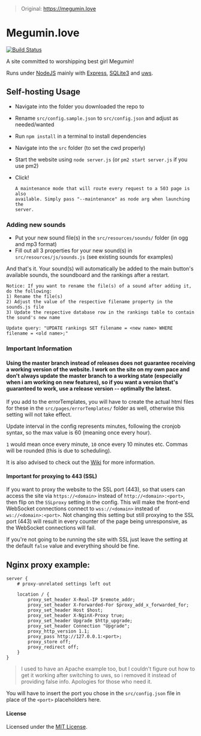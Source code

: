 >Original: https://megumin.love

# Megumin.love

[![Build Status](https://travis-ci.org/robflop/megumin.love.svg?branch=master)](https://travis-ci.org/robflop/megumin.love)

A site committed to worshipping best girl Megumin!

Runs under [NodeJS](https://nodejs.org/en/) mainly with [Express](https://expressjs.com), [SQLite3](https://www.sqlite.org/) and [uws](https://www.npmjs.com/package/uws).

## Self-hosting Usage
- Navigate into the folder you downloaded the repo to
- Rename `src/config.sample.json` to `src/config.json` and adjust as needed/wanted
- Run `npm install` in a terminal to install dependencies
- Navigate into the `src` folder (to set the cwd properly)
- Start the website using `node server.js` (or `pm2 start server.js` if you use pm2)
- Click!

      A maintenance mode that will route every request to a 503 page is also
	  available. Simply pass "--maintenance" as node arg when launching the
	  server.

### Adding new sounds

- Put your new sound file(s) in the `src/resources/sounds/` folder (in ogg and mp3 format)
- Fill out all 3 properties for your new sound(s) in `src/resources/js/sounds.js` (see existing sounds for examples)

And that's it. Your sound(s) will automatically be added to the main button's available sounds, the soundboard and the rankings after a restart.

    Notice: If you want to rename the file(s) of a sound after adding it, do the following:
    1) Rename the file(s)
    2) Adjust the value of the respective filename property in the sounds.js file
    3) Update the respective database row in the rankings table to contain the sound's new name
	
	Update query: "UPDATE rankings SET filename = <new name> WHERE filename = <old name>;"

### Important Information

#### Using the master branch instead of releases does not guarantee receiving a working version of the website. I work on the site on my own pace and don't always update the master branch to a working state (especially when i am working on new features), so if you want a version that's guaranteed to work, use a release version -- optimally the latest.

If you add to the errorTemplates, you will have to create the actual html files for these in the `src/pages/errorTemplates/` folder as well, otherwise this setting will not take effect.

Update interval in the config represents minutes, following the cronjob syntax, so the max value is 60 (meaning once every hour).

`1` would mean once every minute, `10` once every 10 minutes etc. Commas will be rounded (this is due to scheduling).

It is also advised to check out the [Wiki](https://github.com/robflop/megumin.love/wiki) for more information.

#### Important for proxying to 443 (SSL)

If you want to proxy the website to the SSL port (443), so that users can access the site via `https://<domain>` instead of `http://<domain>:<port>`, then flip on the `SSLproxy` setting in the config.
This will make the front-end WebSocket connections connect to `wss://<domain>` instead of `ws://<domain>:<port>`.
Not changing this setting but still proxying to the SSL port (443) will result in every counter of the page being unresponsive, as the WebSocket connections will fail.

If you're not going to be running the site with SSL just leave the setting at the default `false` value and everything should be fine.

Nginx proxy example:
-

```nginx
server {
    # proxy-unrelated settings left out

    location / {
        proxy_set_header X-Real-IP $remote_addr;
        proxy_set_header X-Forwarded-For $proxy_add_x_forwarded_for;
        proxy_set_header Host $host;
        proxy_set_header X-NginX-Proxy true;
        proxy_set_header Upgrade $http_upgrade;
        proxy_set_header Connection "Upgrade";
        proxy_http_version 1.1;
        proxy_pass http://127.0.0.1:<port>;
        proxy_store off;
        proxy_redirect off;
    }
}
```

>I used to have an Apache example too, but I couldn't figure out how to get it working after switching to uws, so i removed it instead of providing false info. Apologies for those who need it.

You will have to insert the port you chose in the `src/config.json` file in place of the `<port>` placeholders here.

#### License

Licensed under the [MIT License](LICENSE.md).
